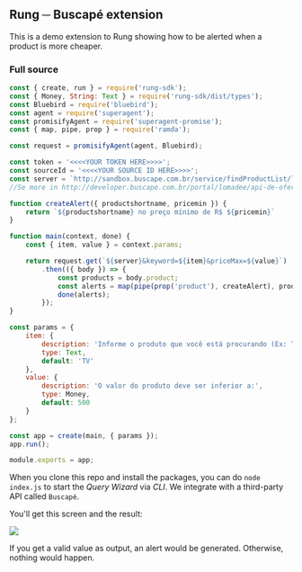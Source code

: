 ## Rung ─ Buscapé extension

This is a demo extension to Rung showing how to be alerted when a product is more cheaper.

### Full source

```js
const { create, run } = require('rung-sdk');
const { Money, String: Text } = require('rung-sdk/dist/types');
const Bluebird = require('bluebird');
const agent = require('superagent');
const promisifyAgent = require('superagent-promise');
const { map, pipe, prop } = require('ramda');

const request = promisifyAgent(agent, Bluebird);

const token = '<<<<YOUR TOKEN HERE>>>>';
const sourceId = '<<<<YOUR SOURCE ID HERE>>>>';
const server = `http://sandbox.buscape.com.br/service/findProductList/lomadee/${token}/BR/?sourceId=${sourceId}&app-token=${token}&format=json&program=lomadee`;
//Se more in http://developer.buscape.com.br/portal/lomadee/api-de-ofertas/recursos#lista-de-produtos

function createAlert({ productshortname, pricemin }) {
    return `${productshortname} no preço mínimo de R$ ${pricemin}`
}

function main(context, done) {
    const { item, value } = context.params;

    return request.get(`${server}&keyword=${item}&priceMax=${value}`)
        .then(({ body }) => {
            const products = body.product;
            const alerts = map(pipe(prop('product'), createAlert), products);
            done(alerts);
        });
}

const params = {
    item: {
        description: 'Informe o produto que você está procurando (Ex: TV):',
        type: Text,
        default: 'TV'
    },
    value: {
        description: 'O valor do produto deve ser inferior a:',
        type: Money,
        default: 500
    }
};

const app = create(main, { params });
app.run();

module.exports = app;
```

When you clone this repo and install the packages, you can do `node index.js` to start the _Query Wizard_ via _CLI_. We
integrate with a third-party API called `Buscapé`.

You'll get this screen and the result:

![](http://i.imgur.com/Z3A9uBh.gif)

If you get a valid value as output, an alert would be generated. Otherwise, nothing would happen.
